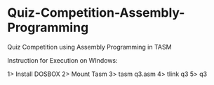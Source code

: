 # Quiz-Competition-Assembly-Programming
Quiz Competition using Assembly Programming in TASM

Instruction for Execution on WIndows:

1> Install DOSBOX
2> Mount Tasm
3> tasm q3.asm
4> tlink q3
5> q3
